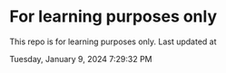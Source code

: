 # For learning purposes only
This repo is for learning purposes only.
Last updated at

Tuesday, January 9, 2024 7:29:32 PM

